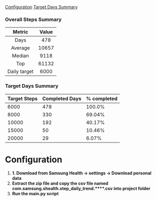 [Configuration](#configuration)
[Target Days Summary](#target-days-summary)

 ### Overall Steps Summary

|     Metric          |   Value     |
|:------------------:|:-----------:|
| Days               |   478    |
| Average      |   10657     |
| Median       |   9118     |
| Top           |  61132     |
| Daily target           |  6000    |

 ### Target Days Summary

| Target Steps | Completed Days | % completed    |
|--------------|----------------|-------|
| 6000         | 478           | 100.0% |
| 8000         | 330           | 69.04% |
| 10000         | 192           | 40.17% |
| 15000         | 50           | 10.46% |
| 20000         | 29           | 6.07% |

# Configuration
1. **1. Download from Samsung Health -> settings -> Download personal data**
2. **Extract the zip file and copy the csv file named com.samsung.shealth.step_daily_trend.****.csv into project folder**
3. **Run the main.py script**
